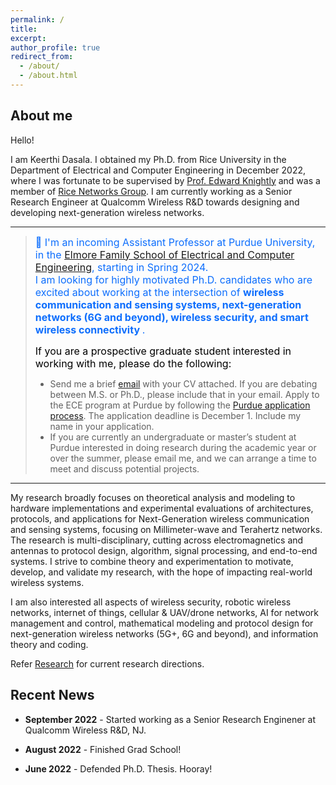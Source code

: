 ```yaml
---
permalink: /
title: 
excerpt: 
author_profile: true
redirect_from: 
  - /about/
  - /about.html
---
```


<!--
I'm a wireless networking and communications researcher. Currently, I am working on cross-layer MAC-PHY protocol design and implementation to scale the data rate and spatial multiplexing potential in High-Frequency mmWave networks.
My research interests span areas of wireless communications and networking, signal estimation and detection, mathematical modeling and protocol design for next-generation wireless networks (5G and beyond), information theory and coding, cellular networks and high frequency (mmWave) protocols and applications.
I'm associated with [Rice Networks Group](http://networks.rice.edu) at the Electrical and Computer Engineering department, Rice University, Houston, Texas. I am being advised by [Dr.Edward W.Knightly](https://knightly.rice.edu/). 
Previously, I have completed my Masters in Electrical Engineering from IISc Bangalore, India
-->

## About me

Hello!

I am Keerthi Dasala. I obtained my Ph.D. from Rice University in the Department of Electrical and Computer Engineering in December 2022, where I was fortunate to be supervised by [Prof. Edward Knightly](https://knightly.rice.edu/) and was a member of [Rice Networks Group](http://networks.rice.edu). I am currently working as a Senior Research Engineer at Qualcomm Wireless R&D towards designing and developing next-generation wireless networks. 
<!-- <h3>  I am on the academic job market. Interested in Tenure-Track positions in broad area of wireless communication and networking. </h3> -->

---
> <span style=" color:#0d6efd; font-size: 16px; font-style: regular "> 📣  I'm an incoming Assistant Professor at Purdue University, in the [Elmore Family School of Electrical and Computer Engineering](https://engineering.purdue.edu/ECE), starting in Spring 2024.  
> I am looking for highly motivated Ph.D. candidates who are excited about working at the intersection of <b> wireless communication and sensing systems, next-generation networks (6G and beyond), wireless security, and smart wireless connectivity </b>. </span>
> 
> <span style=" color: black; font-size: 16px; font-style: regular "> If you are a prospective graduate student interested in working with me, please do the following:
>   - Send me a brief [email](kdasala@purdue.edu) with your CV attached. If you are debating between M.S. or Ph.D., please include that in your email. Apply to the ECE program at Purdue by following the [Purdue application process](https://www.purdue.edu/gradschool/admissions/how-to-apply/index.html?_ga=2.136994928.1145749734.1696568337-1436000790.1675876241). The application deadline is December 1. Include my name in your application.
>   - If you are currently an undergraduate or master’s student at Purdue interested in doing research during the academic year or over the summer, please email me, and we can arrange a time to meet and discuss potential projects. </span>
---

My research broadly focuses on theoretical analysis and modeling to hardware implementations and experimental evaluations of architectures, protocols, and applications for Next-Generation wireless communication and sensing systems, focusing on Millimeter-wave and Terahertz networks. The research is multi-disciplinary, cutting across electromagnetics and antennas to protocol design, algorithm, signal processing, and end-to-end systems. I strive to combine theory and experimentation to motivate, develop, and validate my research, with the hope of impacting real-world wireless systems.

I am also interested all aspects of wireless security, robotic wireless networks, internet of things, cellular & UAV/drone networks, AI for network management and control, mathematical modeling and protocol design for next-generation wireless networks (5G+, 6G and beyond), and information theory and coding.

Refer [Research](./research) for current research directions.

<!-- Our research covers broadly next-generation wireless networks, wireless sensing, and smart device systems. We are interested in the design, implementation, and experimental evaluation of novel technologies to enable ultra-fast smart robust adaptable, and secure wireless systems. Our research is multi-disciplinary cutting across electromagnetics and antennas to protocol design, algorithm, signal processing, and end-to-end systems.  -->

<!--cross-layer MAC-PHY protocol design and experimental implementation to scale the data rate and spatial multiplexing potential in mmWave and THz WLANs. -->


<!--, where I was a member of [Rice Networks Group](http://networks.rice.edu). -->

<!--The main focus of my Ph.D. was on Design and Experimental Evaluation of Next-Generation Multi-User Wireless Networks in Millimeter-Wave and Terahertz Spectrum. -->
<!-- (https://scholarship.rice.edu/handle/1911/113234)  -->

<!-- My Ph.D. advisor is [Prof. Edward Knightly](https://knightly.rice.edu/). Prior to joining Rice, I completed my Masters in Electrical and Communications Engineering from IISc. -->

<!-- I finished my in the Department of Electrical and Computer Engineering at Rice University. I am a  and advised by [Prof. Edward Knightly](https://knightly.rice.edu/).  -->




<!-- Reflecting the multi-disciplinary nature of my research, my results have been published in premier venues and journals in the areas of mobile computing and wireless networks. I have been named as a Star Doctoral Student in Rice ECE in 2021 and received numerous recognitions for my research, including the Texas Instruments Distinguished Fellowship, Best Paper Award in IEEE INFOCOM 2021, Best Paper Award in IEEE VTC 2020, CRA-WP and Grace Hopper
Scholarship, and N2Women Young Researcher Fellowship. -->



## Recent News
  * **September 2022** - Started working as a Senior Research Enginener at Qualcomm Wireless R&D, NJ. 

  * **August 2022** - Finished Grad School! 

  * **June 2022** - Defended Ph.D. Thesis. Hooray!
 

<!-- [All News](/news.md/) -->

